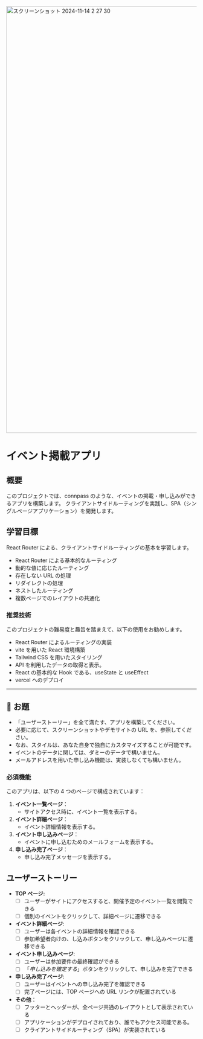 <img width="1131" alt="スクリーンショット 2024-11-14 2 27 30" src="https://github.com/user-attachments/assets/97f5c936-d65c-4a91-968e-ac95697c17c2" />

# イベント掲載アプリ

## 概要

このプロジェクトでは、connpass のような、イベントの掲載・申し込みができるアプリを構築します。
クライアントサイドルーティングを実践し、SPA（シングルページアプリケーション）を開発します。

## 学習目標

React Router による、クライアントサイドルーティングの基本を学習します。

- React Router による基本的なルーティング
- 動的な値に応じたルーティング
- 存在しない URL の処理
- リダイレクトの処理
- ネストしたルーティング
- 複数ページでのレイアウトの共通化

### 推奨技術

このプロジェクトの難易度と趣旨を踏まえて、以下の使用をお勧めします。

- React Router によるルーティングの実装
- vite を用いた React 環境構築
- Tailwind CSS を用いたスタイリング
- API を利用したデータの取得と表示。
- React の基本的な Hook である、useState と useEffect
- vercel へのデプロイ

---

## 🎯 お題

- 「ユーザーストーリー」を全て満たす、アプリを構築してください。
- 必要に応じて、スクリーンショットやデモサイトの URL を、参照してください。
- なお、スタイルは、あなた自身で独自にカスタマイズすることが可能です。
- イベントのデータに関しては、ダミーのデータで構いません。
- メールアドレスを用いた申し込み機能は、実装しなくても構いません。

### 必須機能

このアプリは、以下の 4 つのページで構成されています：

1. **イベント一覧ページ**：
   - サイトアクセス時に、イベント一覧を表示する。
2. **イベント詳細ページ**：
   - イベント詳細情報を表示する。
3. **イベント申し込みページ**：
   - イベントに申し込むためのメールフォームを表示する。
4. **申し込み完了ページ**：
   - 申し込み完了メッセージを表示する。

## ユーザーストーリー

- **TOP ページ:**
  - [ ] ユーザーがサイトにアクセスすると、開催予定のイベント一覧を閲覧できる
  - [ ] 個別のイベントをクリックして、詳細ページに遷移できる
- **イベント詳細ページ**:
  - [ ] ユーザーは各イベントの詳細情報を確認できる
  - [ ] 参加希望者向けの、し込みボタンをクリックして、申し込みページに遷移できる
- **イベント申し込みページ**:
  - [ ] ユーザーは参加要件の最終確認ができる
  - [ ] 「_申し込みを確定する_」ボタンをクリックして、申し込みを完了できる
- **申し込み完了ページ**:
  - [ ] ユーザーはイベントへの申し込み完了を確認できる
  - [ ] 完了ページには、TOP ページへの URL リンクが配置されている
- **その他**：
  - [ ] フッターとヘッダーが、全ページ共通のレイアウトとして表示されている
  - [ ] アプリケーションがデプロイされており、誰でもアクセス可能である。
  - [ ] クライアントサイドルーティング（SPA）が実装されている
